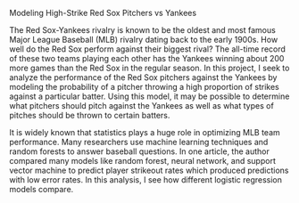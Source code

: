 Modeling High-Strike Red Sox Pitchers vs Yankees

The Red Sox-Yankees rivalry is known to be the oldest and most famous Major League Baseball (MLB) rivalry dating back to the early 1900s. How well do the Red Sox perform against their biggest rival? The all-time record of these two teams playing each other has the Yankees winning about 200 more games than the Red Sox in the regular season. In this project, I seek to analyze the performance of the Red Sox pitchers against the Yankees by modeling the probability of a pitcher throwing a high proportion of strikes against a particular batter. Using this model, it may be possible to determine what pitchers should pitch against the Yankees as well as what types of pitches should be thrown to certain batters.

It is widely known that statistics plays a huge role in optimizing MLB team performance. Many researchers use machine learning techniques and random forests to answer baseball questions. In one article, the author compared many models like random forest, neural network, and support vector machine to predict player strikeout rates which produced predictions with low error rates. In this analysis, I see how different logistic regression models compare.
